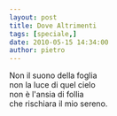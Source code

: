 ```yaml
---
layout: post
title: Dove Altrimenti
tags: [speciale,]
date: 2010-05-15 14:34:00
author: pietro
---
```

Non il suono della foglia<br/>non la luce di quel cielo<br/>non è l'ansia di follia<br/>che rischiara il mio sereno.
